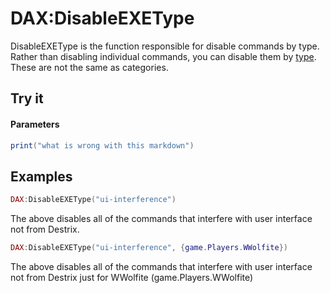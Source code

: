 # DAX:DisableEXEType

DisableEXEType is the function responsible for disable commands by type. Rather than disabling individual commands, you can disable them by [type](/DAX/Reference/CommandTypes/). These are not the same as categories.

## Try it
#### Parameters


``` lua
print("what is wrong with this markdown")
```

## Examples

``` lua
DAX:DisableEXEType("ui-interference")
```

The above disables all of the commands that interfere with user interface not from Destrix.

``` lua
DAX:DisableEXEType("ui-interference", {game.Players.WWolfite})
```

The above disables all of the commands that interfere with user interface not from Destrix just for WWolfite (game.Players.WWolfite)